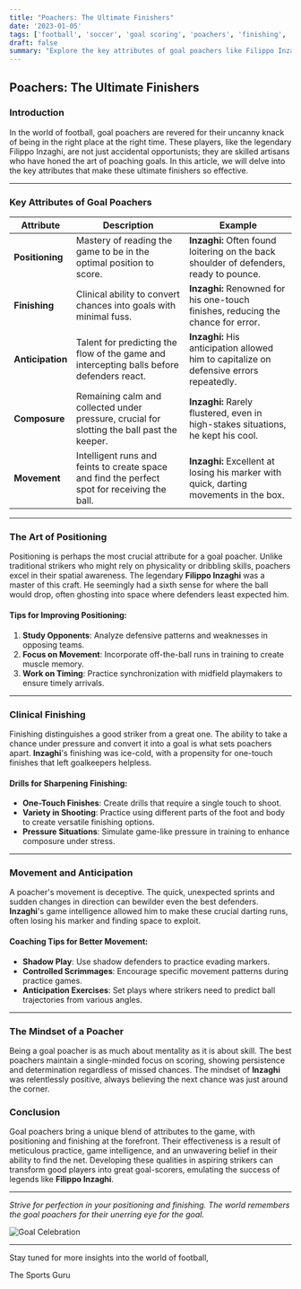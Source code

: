 ```yaml
---
title: "Poachers: The Ultimate Finishers"
date: '2023-01-05'
tags: ['football', 'soccer', 'goal scoring', 'poachers', 'finishing', 'positioning', 'Filippo Inzaghi', 'strikers', 'coaching']
draft: false
summary: "Explore the key attributes of goal poachers like Filippo Inzaghi, who master the art of positioning and finishing in football."
---
```


## Poachers: The Ultimate Finishers

### Introduction

In the world of football, goal poachers are revered for their uncanny knack of being in the right place at the right time. These players, like the legendary Filippo Inzaghi, are not just accidental opportunists; they are skilled artisans who have honed the art of poaching goals. In this article, we will delve into the key attributes that make these ultimate finishers so effective.

---

### Key Attributes of Goal Poachers

| Attribute        | Description                                                                                   | Example                                                                                      |
|------------------|-----------------------------------------------------------------------------------------------|----------------------------------------------------------------------------------------------|
| **Positioning**  | Mastery of reading the game to be in the optimal position to score.                           | **Inzaghi:** Often found loitering on the back shoulder of defenders, ready to pounce.       |
| **Finishing**    | Clinical ability to convert chances into goals with minimal fuss.                             | **Inzaghi:** Renowned for his one-touch finishes, reducing the chance for error.              |
| **Anticipation** | Talent for predicting the flow of the game and intercepting balls before defenders react.     | **Inzaghi:** His anticipation allowed him to capitalize on defensive errors repeatedly.      |
| **Composure**    | Remaining calm and collected under pressure, crucial for slotting the ball past the keeper.   | **Inzaghi:** Rarely flustered, even in high-stakes situations, he kept his cool.             |
| **Movement**     | Intelligent runs and feints to create space and find the perfect spot for receiving the ball. | **Inzaghi:** Excellent at losing his marker with quick, darting movements in the box.        |

---

### The Art of Positioning

Positioning is perhaps the most crucial attribute for a goal poacher. Unlike traditional strikers who might rely on physicality or dribbling skills, poachers excel in their spatial awareness. The legendary **Filippo Inzaghi** was a master of this craft. He seemingly had a sixth sense for where the ball would drop, often ghosting into space where defenders least expected him.

#### Tips for Improving Positioning:

1. **Study Opponents**: Analyze defensive patterns and weaknesses in opposing teams.
2. **Focus on Movement**: Incorporate off-the-ball runs in training to create muscle memory.
3. **Work on Timing**: Practice synchronization with midfield playmakers to ensure timely arrivals.

---

### Clinical Finishing

Finishing distinguishes a good striker from a great one. The ability to take a chance under pressure and convert it into a goal is what sets poachers apart. **Inzaghi**'s finishing was ice-cold, with a propensity for one-touch finishes that left goalkeepers helpless.

#### Drills for Sharpening Finishing:

* **One-Touch Finishes**: Create drills that require a single touch to shoot.
* **Variety in Shooting**: Practice using different parts of the foot and body to create versatile finishing options.
* **Pressure Situations**: Simulate game-like pressure in training to enhance composure under stress.

---

### Movement and Anticipation

A poacher's movement is deceptive. The quick, unexpected sprints and sudden changes in direction can bewilder even the best defenders. **Inzaghi**'s game intelligence allowed him to make these crucial darting runs, often losing his marker and finding space to exploit.

#### Coaching Tips for Better Movement:

- **Shadow Play**: Use shadow defenders to practice evading markers.
- **Controlled Scrimmages**: Encourage specific movement patterns during practice games.
- **Anticipation Exercises**: Set plays where strikers need to predict ball trajectories from various angles.

---

### The Mindset of a Poacher

Being a goal poacher is as much about mentality as it is about skill. The best poachers maintain a single-minded focus on scoring, showing persistence and determination regardless of missed chances. The mindset of **Inzaghi** was relentlessly positive, always believing the next chance was just around the corner.

### Conclusion

Goal poachers bring a unique blend of attributes to the game, with positioning and finishing at the forefront. Their effectiveness is a result of meticulous practice, game intelligence, and an unwavering belief in their ability to find the net. Developing these qualities in aspiring strikers can transform good players into great goal-scorers, emulating the success of legends like **Filippo Inzaghi**.

---

_Strive for perfection in your positioning and finishing. The world remembers the goal poachers for their unerring eye for the goal._

![Goal Celebration](https://linktoimagesource.com) 

---

Stay tuned for more insights into the world of football,

The Sports Guru
```